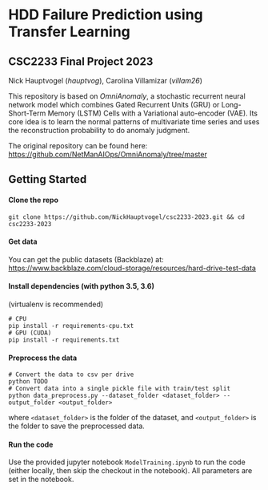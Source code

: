 # HDD Failure Prediction using Transfer Learning

## CSC2233 Final Project 2023
Nick Hauptvogel (*hauptvog*), Carolina Villamizar (*villam26*)



This repository is based on *OmniAnomaly*, a stochastic recurrent neural network model which combines Gated Recurrent Units (GRU) or Long-Short-Term Memory (LSTM) Cells with a Variational auto-encoder (VAE). Its core idea is to learn the normal patterns of multivariate time series and uses the reconstruction probability to do anomaly judgment.

The original repository can be found here: https://github.com/NetManAIOps/OmniAnomaly/tree/master


## Getting Started

#### Clone the repo

```
git clone https://github.com/NickHauptvogel/csc2233-2023.git && cd csc2233-2023
```

#### Get data

You can get the public datasets (Backblaze) at: https://www.backblaze.com/cloud-storage/resources/hard-drive-test-data

#### Install dependencies (with python 3.5, 3.6) 

(virtualenv is recommended)

```shell
# CPU
pip install -r requirements-cpu.txt
# GPU (CUDA)
pip install -r requirements.txt
```

#### Preprocess the data

```shell
# Convert the data to csv per drive
python TODO
# Convert data into a single pickle file with train/test split
python data_preprocess.py --dataset_folder <dataset_folder> --output_folder <output_folder>
```

where `<dataset_folder>` is the folder of the dataset, and `<output_folder>` is the folder to save the preprocessed data.

#### Run the code

Use the provided jupyter notebook `ModelTraining.ipynb` to run the code (either locally, then skip the checkout in the notebook). 
All parameters are set in the notebook.
